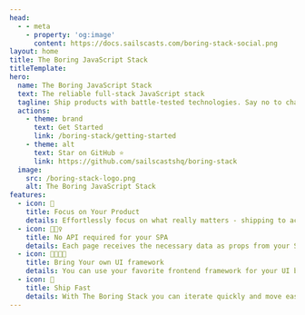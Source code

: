 ```yaml
---
head:
  - - meta
    - property: 'og:image'
      content: https://docs.sailscasts.com/boring-stack-social.png
layout: home
title: The Boring JavaScript Stack
titleTemplate:
hero:
  name: The Boring JavaScript Stack
  text: The reliable full-stack JavaScript stack
  tagline: Ship products with battle-tested technologies. Say no to chasing JavaScript trends.
  actions:
    - theme: brand
      text: Get Started
      link: /boring-stack/getting-started
    - theme: alt
      text: Star on GitHub ⭐️
      link: https://github.com/sailscastshq/boring-stack
  image:
    src: /boring-stack-logo.png
    alt: The Boring JavaScript Stack
features:
  - icon: 🎯
    title: Focus on Your Product
    details: Effortlessly focus on what really matters - shipping to actual real users.
  - icon: 🙅🏾‍♀️
    title: No API required for your SPA
    details: Each page receives the necessary data as props from your Sails backend.
  - icon: 🫱🏾‍🫲🏿
    title: Bring Your own UI framework
    details: You can use your favorite frontend framework for your UI be it Vue, React, or Svelte.
  - icon: 🚀
    title: Ship Fast
    details: With The Boring Stack you can iterate quickly and move easily from MVP to scale.
---
```

